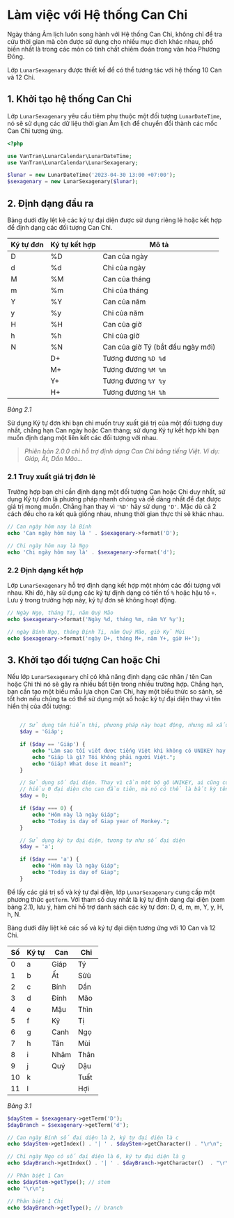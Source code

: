 # Làm việc với Hệ thống Can Chi
Ngày tháng Âm lịch luôn song hành với Hệ thống Can Chi, không chỉ để tra cứu thời gian mà còn được sử dụng cho nhiều mục đích khác nhau, phổ biến nhất là trong các môn có tính chất chiêm đoán trong văn hóa Phương Đông.

Lớp `LunarSexagenary` được thiết kế để có thể tương tác với hệ thống 10 Can và 12 Chi.

## 1. Khởi tạo hệ thống Can Chi
Lớp `LunarSexagenary` yêu cầu tiêm phụ thuộc một đối tượng `LunarDateTime`, nó sẽ sử dụng các dữ liệu thời gian Âm lịch để chuyển đổi thành các mốc Can Chi tương ứng.

```php
<?php

use VanTran\LunarCalendar\LunarDateTime;
use VanTran\LunarCalendar\LunarSexagenary;

$lunar = new LunarDateTime('2023-04-30 13:00 +07:00');
$sexagenary = new LunarSexagenary($lunar);
```

## 2. Định dạng đầu ra
Bảng dưới đây lệt kê các ký tự đại diện được sử dụng riêng lẻ hoặc kết hợp để định dạng các đối tượng Can Chi.

| Ký tự đơn | Ký tự kết hợp |               Mô tả               |
| --------- | ------------- | --------------------------------- |
|     D     |      %D       |           Can của ngày            |
|     d     |      %d       |           Chi của ngày            |
|     M     |      %M       |           Can của tháng           |
|     m     |      %m       |           Chi của tháng           |
|     Y     |      %Y       |           Can của năm             |
|     y     |      %y       |           Chi của năm             |
|     H     |      %H       |           Can của giờ             |
|     h     |      %h       |           Chi của giờ             |
|     N     |      %N       | Can của giờ Tý (bắt đầu ngày mới) |
|           |      D+       |       Tương đương `%D %d`         |
|           |      M+       |       Tương đương `%M %m`         |
|           |      Y+       |       Tương đương `%Y %y`         |
|           |      H+       |       Tương đương `%H %h`         |
*Bảng 2.1*

Sử dụng Ký tự đơn khi bạn chỉ muốn truy xuất giá trị của một đối tượng duy nhất, chẳng hạn Can ngày hoặc Can tháng; sử dụng Ký tự kết hợp khi bạn muốn định dạng một liên kết các đối tượng với nhau.

> *Phiên bản 2.0.0 chỉ hỗ trợ định dạng Can Chi bằng tiếng Việt. Ví dụ: Giáp, Ất, Dần Mão...*

### 2.1 Truy xuất giá trị đơn lẻ
Trường hợp bạn chỉ cần định dạng một đối tượng Can hoặc Chi duy nhất, sử dụng Ký tự đơn là phương pháp nhanh chóng và dễ dàng nhất để đạt được giá trị mong muốn. Chẳng hạn thay vì `'%D'` hãy sử dụng `'D'`. Mặc dù cả 2 cách đều cho ra kết quả giống nhau, nhưng thời gian thực thi sẽ khác nhau.

```php
// Can ngày hôm nay là Bính
echo 'Can ngày hôm nay là ' . $sexagenary->format('D');

// Chi ngày hôm nay là Ngọ
echo 'Chi ngày hôm nay là' . $sexagenary->format('d');
```

### 2.2 Định dạng kết hợp
Lớp `LunarSexagenary` hỗ trợ định dạng kết hợp một nhóm các đối tượng với nhau. Khi đó, hãy sử dụng các ký tự định dạng có tiền tố `%` hoặc hậu tố `+`. Lưu ý trong trường hợp này, ký tự đơn sẽ không hoạt động.

```php
// Ngày Ngọ, tháng Tị, năm Quý Mão
echo $sexagenary->format('Ngày %d, tháng %m, năm %Y %y');

// ngày Bính Ngọ, tháng Định Tị, năm Quý Mão, giờ Kỷ Mùi
echo $sexagenary->format('ngày D+, tháng M+, năm Y+, giờ H+');
```

## 3. Khởi tạo đối tượng Can hoặc Chi
Nếu lớp `LunarSexagenary` chỉ có khả năng định dạng các nhãn / tên Can hoặc Chi thì nó sẽ gây ra nhiều bất tiện trong nhiều trường hợp. Chẳng hạn, bạn cần tạo một biểu mẫu lựa chọn Can Chi, hay một biểu thức so sánh, sẽ tốt hơn nếu chúng ta có thể sử dụng một số hoặc ký tự đại diện thay vì tên hiển thị của đối tượng:

```php

    // Sử dụng tên hiển thị, phương pháp này hoạt động, nhưng mã xấu và bất tiện
    $day = 'Giáp';

    if ($day == 'Giáp') {
        echo "Làm sao tối viết được tiếng Việt khi không có UNIKEY hay gì đó tương tự?";
        echo "Giáp là gì? Tôi không phải người Việt.";
        echo "Giáp? What dose it mean?";
    }

    // Sử dụng số đại diện. Thay vì cần một bộ gõ UNIKEY, ai cũng có thể viết mã. Chỉ cần nắm quy tắc đại diện, họ sẽ
    // hiểu 0 đại diện cho can đầu tiên, mà nó có thể là bất kỳ tên gọi nào của ngôn ngữ khác.
    $day = 0;

    if ($day === 0) {
        echo "Hôm này là ngày Giáp";
        echo "Today is day of Giap year of Monkey.";
    }

    // Sử dụng ký tự đại diện, tương tự như số đại diện
    $day = 'a';

    if ($day === 'a') {
        echo "Hôm này là ngày Giáp";
        echo "Today is day of Giap";
    }
```

Để lấy các giá trị số và ký tự đại diện, lớp `LunarSexagenary` cung cấp một phương thức `getTerm`. Với tham số duy nhất là ký tự định dạng đại diện (xem bảng 2.1), lưu ý, hàm chỉ hỗ trợ danh sách các ký tự đơn: D, d, m, m, Y, y, H, h, N.

Bảng dưới đây liệt kê các số và ký tự đại diện tương ứng với 10 Can và 12 Chi.

|  Số  | Ký tự |   Can  |   Chi   |
| ---- | ----- | ------ | ------- |
|   0  |   a   |  Giáp  |   Tý    |
|   1  |   b   |  Ất    |   Sửủ   |
|   2  |   c   |  Bính  |   Dần   |
|   3  |   d   |  Đinh  |   Mão   |
|   4  |   e   |  Mậu   |   Thìn  |
|   5  |   f   |  Kỷ    |   Tị    |
|   6  |   g   |  Canh  |   Ngọ   |
|   7  |   h   |  Tân   |   Mùi   |
|   8  |   i   |  Nhâm  |   Thân  |
|   9  |   j   |  Quý   |   Dậu   |
|  10  |   k   |        |   Tuất  |
|  11  |   l   |        |   Hợi   |

*Bảng 3.1*

```php
$dayStem = $sexagenary->getTerm('D');
$dayBranch = $sexagenary->getTerm('d');

// Can ngày Bính số đại diện là 2, ký tự đại diện là c
echo $dayStem->getIndex() . '| ' . $dayStem->getCharacter() . "\r\n";

// Chi ngày Ngọ có số đại diện là 6, ký tự đại diện là g
echo $dayBranch->getIndex() . '| ' . $dayBranch->getCharacter()  . "\r\n";

// Phân biệt 1 Can
echo $dayStem->getType(); // stem
echo "\r\n";

// Phân biệt 1 Chi
echo $dayBranch->getType(); // branch
```
